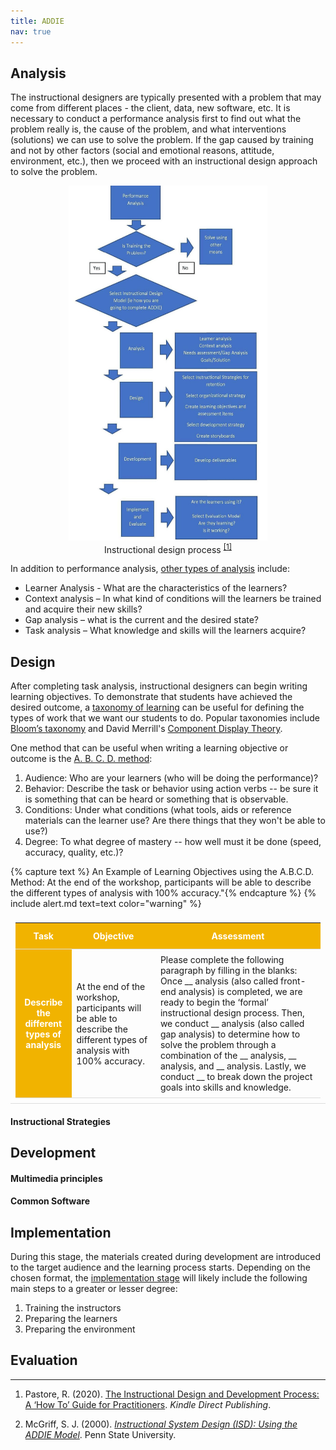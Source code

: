 ```yaml
---
title: ADDIE
nav: true
---
```


## Analysis

The instructional designers are typically presented with a problem that may come from different places - the client, data, new software, etc. It is necessary to conduct a performance analysis first to find out what the problem really is, the cause of the problem, and what interventions (solutions) we can use to solve the problem. If the gap caused by training and not by other factors (social and emotional reasons, attitude, environment, etc.), then we proceed with an instructional design approach to solve the problem.

<html>
     <style>
img {
    max-width: 75%;
    height: auto;
    }
    </style>
<body>
<center>
 <figure>
 <img src="https://raw.githubusercontent.com/hanwendong1/IntrotoID/master/images/performance_analysis.jpg" alt="Instructional design process" />
 <figcaption>
Instructional design process
 <sup class="footnote-ref"><a href="#fn1" id="fnref1">
 [1]</a>
</sup>
 </figcaption>
</figure>
</center>
</body>
</html>

In addition to performance analysis, <a href="https://www.devlinpeck.com/posts/analysis-instructional-design" target="_blank">other types of analysis</a> include:
- Learner Analysis - What are the characteristics of the learners?
- Context analysis – In what kind of conditions will the learners be trained and acquire their new skills?
- Gap analysis – what is the current and the desired state?
- Task analysis – What knowledge and skills will the learners acquire?

## Design

After completing task analysis, instructional designers can begin writing learning objectives. To demonstrate that students have achieved the desired outcome, a <a href="https://bokcenter.harvard.edu/taxonomies-learning" target="_blank">taxonomy of learning</a> can be useful for defining the types of work that we want our students to do. Popular taxonomies include <a href="https://tips.uark.edu/using-blooms-taxonomy/" target="_blank">Bloom’s taxonomy</a> and David Merrill's <a href="https://www.instructionaldesign.org/theories/component-display/" target="_blank">Component Display Theory</a>.

One method that can be useful when writing a learning objective or outcome is the  <a href="https://alliance-primo.hosted.exlibrisgroup.com/permalink/f/m1uotc/CP71152673350001451" target="_blank">A. B. C. D. method</a>:
1.	Audience: Who are your learners (who will be doing the performance)?
2.	Behavior: Describe the task or behavior using action verbs -- be sure it is something that can be heard or something that is observable.
3.	Conditions: Under what conditions (what tools, aids or reference materials can the learner use? Are there things that they won't be able to use?)
4.	Degree: To what degree of mastery -- how well must it be done (speed, accuracy, quality, etc.)?

{% capture text %} An Example of Learning Objectives using the A.B.C.D. Method: At the end of the workshop, participants will be able to describe the different types of analysis with 100% accuracy."{% endcapture %}
{% include alert.md text=text color="warning" %}

<html>
   <head>
      <style>
         table {width: 100%;}
         table, td, th {
            border-collapse: collapse;
            padding: 8px;
            border-bottom: 1px solid #ddd;
         th {            
            style="text-align:Center"
            border: 1px solid black;
            padding-top: 12px;
            padding-bottom: 12px;
            background-color: #f1b300;
            color: white;
            }
      </style>
   </head>
   <body>
      <table>
         <tr>
            <th style="background-color: #f1b300; color: white; text-align:Center">Task</th>
            <th style="background-color: #f1b300; color: white; text-align:Center">Objective</th>
            <th style="background-color: #f1b300; color: white; text-align:Center">Assessment </th>
         </tr>
         <tr>
            <th style="text-align:Center">Describe the different types of analysis</th>
            <td style="text-align:Left">At the end of the workshop, participants will be able to describe the different types of analysis with 100% accuracy.</td>
            <td style="text-align:Left">Please complete the following paragraph by filling in the blanks: Once __ analysis (also called front-end analysis) is completed, we are ready to begin the ‘formal’ instructional design process. Then, we conduct __ analysis (also called gap analysis) to determine how to solve the problem through a combination of the __ analysis, __ analysis, and __ analysis. Lastly, we conduct __ to break down the project goals into skills and knowledge.
</td>
         </tr>
      </table>
   </body>
   <p>
   </p>
</html>

#### Instructional Strategies 

## Development

#### Multimedia principles

#### Common Software

## Implementation

During this stage, the materials created during development are introduced to the target audience and the learning process starts. Depending on the chosen format, the <a href="https://elearningindustry.com/getting-know-addie-implementation" target="_blank">implementation stage</a> will likely include the following main steps to a greater or lesser degree:

1. Training the instructors
2. Preparing the learners
3. Preparing the environment

## Evaluation

<hr class="footnotes-sep">
<ol class="footnotes-list">
<li id="fn1"  class="footnote-item"><p>Pastore, R. (2020). <a href="https://www.raypastore.com/ISDBook-Final.pdf" target="_blank">The Instructional Design and Development
Process: A ‘How To’ Guide for Practitioners</a>. <em>Kindle Direct
Publishing</em>.</p>
<li id="fn2"  class="footnote-item"><p>McGriff, S. J. (2000). <a href="https://www.lib.purdue.edu/sites/default/files/directory/butler38/ADDIE.pdf" target="_blank"><em>Instructional System Design (ISD): Using the ADDIE Model</em></a>. Penn State University.</p>
